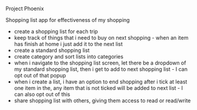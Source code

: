 Project Phoenix

Shopping list app for effectiveness of my shopping

- create a shopping list for each trip
- keep track of things that i need to buy on next shopping - when an item has finish at home i just add it to the next list
- create a standard shopping list
- create category and sort lists into categories
- when i navigate to the shopping list screen, let there be a dropdown of my standard shopping list, then i get to add to next shopping list - I can opt out of that popup
- when i create a list, i have an option to end shopping after i tick at least one item in the, any item that is not ticked will be added to next list - I can also opt out of this
- share shopping list with others, giving them access to read or read/write
